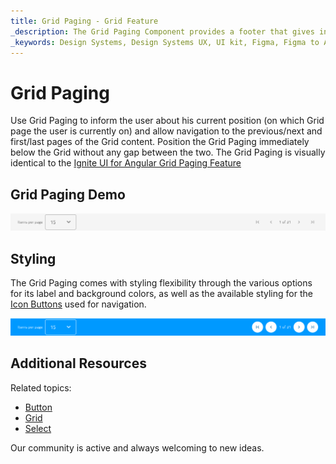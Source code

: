```yaml
---
title: Grid Paging - Grid Feature
_description: The Grid Paging Component provides a footer that gives information about the Grid page where the user is currently on and allows navigation between pages of content for the Grid.
_keywords: Design Systems, Design Systems UX, UI kit, Figma, Figma to Angular, Export code from Figma, Figma to HTML, Figma UI kits, Sketch, Ignite UI for Angular, Sketch to Angular, Angular, Angular Design System, Export code from Sketch, Design Kits for Angular, Sketch HTML, Sketch to HTML, Sketch UI kits
---
```


# Grid Paging

Use Grid Paging to inform the user about his current position (on which Grid page the user is currently on) and allow navigation to the previous/next and first/last pages of the Grid content. Position the Grid Paging immediately below the Grid without any gap between the two. The Grid Paging is visually identical to the [Ignite UI for Angular Grid Paging Feature](https://www.infragistics.com/products/ignite-ui-angular/angular/components/grid_paging.html)

## Grid Paging Demo

<img class="responsive-img" src="../images/grid_paging_demo.png" srcset="../images/grid_paging_demo@2x.png 2x" />

## Styling

The Grid Paging comes with styling flexibility through the various options for its label and background colors, as well as the available styling for the [Icon Buttons](button.md) used for navigation.

<img class="responsive-img" src="../images/grid_paging_styling.png" srcset="../images/grid_paging_styling@2x.png 2x" />

## Additional Resources

Related topics:

- [Button](button.md)
- [Grid](grid.md)
- [Select](select.md)
<div class="divider--half"></div>

Our community is active and always welcoming to new ideas.
